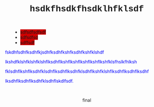 <html>
<body>
<h1 style="text-align: center; margin-left: 25px;"><b><span style="font-family: &quot;Courier New&quot;;">hsdkfhsdkfhsdklhfklsdf</span></b></h1><p style="text-align: center; margin-left: 25px;"></p><p style="text-align: center; margin-left: 25px;"><br></p><ul><li style="text-align: left; margin-left: 25px;"><span style="background-color: rgb(206, 0, 0);">sdfsdfsdfsdf</span></li><li style="text-align: left; margin-left: 25px;"><span style="background-color: rgb(206, 0, 0);">sdfsdfsd</span></li><li style="text-align: left; margin-left: 25px;"><span style="background-color: rgb(206, 0, 0);">sdffsdf</span></li></ul><p style="text-align: justify;"><font color="#0000ff">fskdhfsdhfksdhfkjsdhfksdhfkshfksdhfkshfklshdf</font></p><p style="text-align: justify;"><font color="#0000ff">lkshdfklshfklshfklshflksdhflkshflkshflkshflkshflkshfklsfhslkfhlksh</font></p><p style="text-align: justify;"><font color="#0000ff">fklsdhflkshflksdhfklsdhflksdhflksdhfklsdhflkshfklshflksdhflksdhflksdhf</font></p><p style="text-align: justify;"><font color="#0000ff">lksdhflksdhflksdhfklsdhflskdlfsdf.</font></p><p style="text-align: left; margin-left: 25px;"><br></p><p style="text-align: center; margin-left: 25px;">final</p>
</body>
</html>
